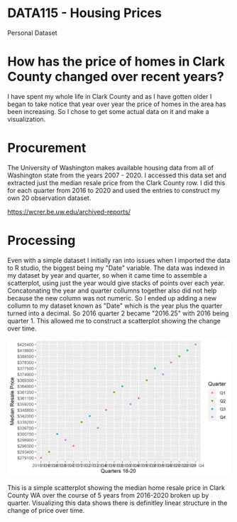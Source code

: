 # DATA115 - Housing Prices
Personal Dataset

# How has the price of homes in Clark County changed over recent years? 
I have spent my whole life in Clark County and as I have gotten older I began to take notice that year over year the price of homes in the area has been increasing. So I chose to get some actual data on it and make a visualization.


# Procurement 

The University of Washington makes available housing data from all of Washington state from the years 2007 - 2020. I accessed this data set and extracted just the median resale price from the Clark County row. I did this for each quarter from 2016 to 2020 and used the entries to construct my own 20 observation dataset. 

https://wcrer.be.uw.edu/archived-reports/

# Processing
Even with a simple dataset I initially ran into issues when I imported the data to R studio, the biggest being my "Date" variable. The data was indexed in my dataset by year and quarter, so when it came time to assemble a scatterplot, using just the year would give stacks of points over each year. Concatonating the year and quarter collumns together also did not help because the new column was not numeric. So I ended up adding a new collumn to my dataset known as "Date" which is the year plus the quarter turned into a decimal. So 2016 quarter 2 became "2016.25" with 2016 being quarter 1. This allowed me to construct a scatterplot showing the change over time.





<img src="https://raw.githubusercontent.com/Brodywsuv/DATA115/main/HP.png" >

This is a simple scatterplot showing the median home resale price in Clark County WA over the course of 5 years from 2016-2020 broken up by quarter. Visualizing this data shows there is definitley linear structure in the change of price over time.
